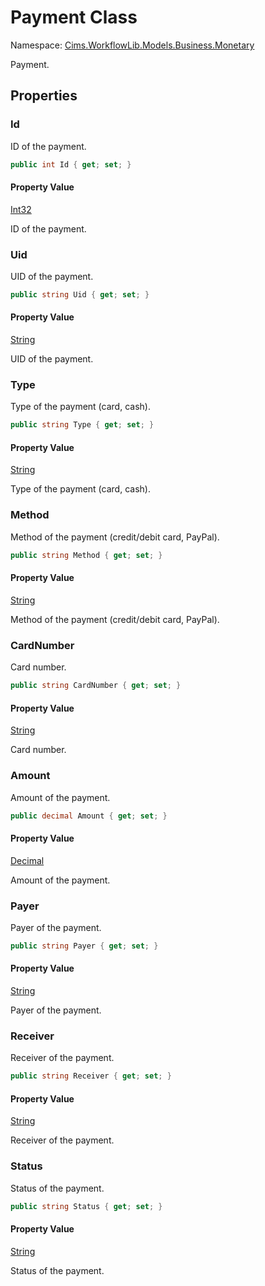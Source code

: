 # Payment Class 

Namespace: [Cims.WorkflowLib.Models.Business.Monetary](Cims.WorkflowLib.Models.Business.Monetary.md)

Payment.

## Properties 

### Id

ID of the payment.

```C#
public int Id { get; set; }
```

#### Property Value

[Int32](https://learn.microsoft.com/en-us/dotnet/api/system.int32)

ID of the payment.

### Uid

UID of the payment.

```C#
public string Uid { get; set; }
```

#### Property Value

[String](https://learn.microsoft.com/en-us/dotnet/api/system.string)

UID of the payment.

### Type

Type of the payment (card, cash).

```C#
public string Type { get; set; }
```

#### Property Value

[String](https://learn.microsoft.com/en-us/dotnet/api/system.string)

Type of the payment (card, cash).

### Method

Method of the payment (credit/debit card, PayPal).

```C#
public string Method { get; set; }
```

#### Property Value

[String](https://learn.microsoft.com/en-us/dotnet/api/system.string)

Method of the payment (credit/debit card, PayPal).

### CardNumber

Card number.

```C#
public string CardNumber { get; set; }
```

#### Property Value

[String](https://learn.microsoft.com/en-us/dotnet/api/system.string)

Card number.

### Amount

Amount of the payment.

```C#
public decimal Amount { get; set; }
```

#### Property Value

[Decimal](https://learn.microsoft.com/en-us/dotnet/api/system.decimal)

Amount of the payment.

### Payer

Payer of the payment.

```C#
public string Payer { get; set; }
```

#### Property Value

[String](https://learn.microsoft.com/en-us/dotnet/api/system.string)

Payer of the payment.

### Receiver

Receiver of the payment.

```C#
public string Receiver { get; set; }
```

#### Property Value

[String](https://learn.microsoft.com/en-us/dotnet/api/system.string)

Receiver of the payment.

### Status

Status of the payment.

```C#
public string Status { get; set; }
```

#### Property Value

[String](https://learn.microsoft.com/en-us/dotnet/api/system.string)

Status of the payment.

